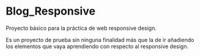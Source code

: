 # Blog_Responsive
Proyecto básico para la práctica de web responsive design.


Es un proyecto de prueba sin ninguna finalidad más que la de ir añadiendo los elementos que vaya aprendiendo con respecto al responsive design.
